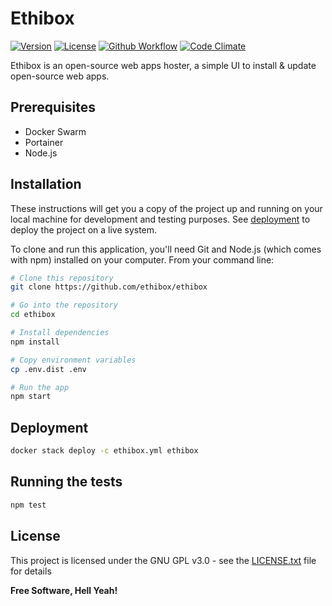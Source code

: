 # Ethibox

[![Version](https://img.shields.io/github/v/tag/ethibox/ethibox.svg?colorA=181C31&colorB=212839&label=version&sort=semver&style=flat-square)](https://github.com/ethibox/ethibox/releases)
[![License](https://img.shields.io/badge/license-GPL%20v3%2B-yellow.svg?style=flat-square&colorA=181C31&colorB=212839)](https://raw.githubusercontent.com/ethibox/ethibox/master/LICENSE.txt)
[![Github Workflow](https://img.shields.io/github/workflow/status/ethibox/ethibox/Docker%20Image%20CI?style=flat-square&colorA=181C31&colorB=212839)](https://github.com/ethibox/ethibox/actions)
[![Code Climate](https://img.shields.io/codeclimate/maintainability/ethibox/ethibox.svg?style=flat-square&colorA=181C31&colorB=212839)](https://codeclimate.com/github/ethibox/ethibox)

Ethibox is an open-source web apps hoster, a simple UI to install & update open-source web apps.

## Prerequisites

- Docker Swarm
- Portainer
- Node.js

## Installation

These instructions will get you a copy of the project up and running on your local machine for development and testing purposes. See [deployment](#Deployment) to deploy the project on a live system.

To clone and run this application, you'll need Git and Node.js (which comes with npm) installed on your computer. From your command line:

```bash
# Clone this repository
git clone https://github.com/ethibox/ethibox

# Go into the repository
cd ethibox

# Install dependencies
npm install

# Copy environment variables
cp .env.dist .env

# Run the app
npm start
```

## Deployment

```bash
docker stack deploy -c ethibox.yml ethibox
```

## Running the tests

```bash
npm test
```

## License

This project is licensed under the GNU GPL v3.0 - see the [LICENSE.txt](https://raw.githubusercontent.com/ethibox/ethibox/master/LICENSE.txt) file for details

**Free Software, Hell Yeah!**
